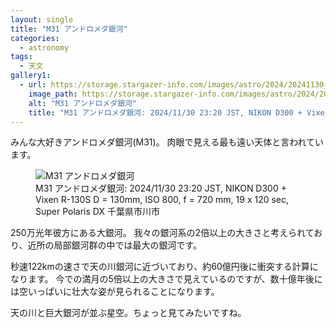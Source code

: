 ```yaml
---
layout: single
title: "M31 アンドロメダ銀河"
categories:
  - astronomy
tags: 
  - 天文
gallery1:
  - url: https://storage.stargazer-info.com/images/astro/2024/20241130_m31.jpg
    image_path: https://storage.stargazer-info.com/images/astro/2024/20241130_m31.jpg
    alt: "M31 アンドロメダ銀河"
    title: "M31 アンドロメダ銀河: 2024/11/30 23:20 JST, NIKON D300 + Vixen R-130S D = 130mm, ISO 800, f = 720 mm, 19 x 120 sec, Super Polaris DX 千葉県市川市"
---
```

みんな大好きアンドロメダ銀河(M31)。
肉眼で見える最も遠い天体と言われています。

<figure>
    <img src="https://storage.stargazer-info.com/images/astro/2024/20241130_m31.jpg"
         alt="M31 アンドロメダ銀河">
    <figcaption>M31 アンドロメダ銀河: 2024/11/30 23:20 JST, NIKON D300 + Vixen R-130S D = 130mm, ISO 800, f = 720 mm, 19 x 120 sec, Super Polaris DX 千葉県市川市</figcaption>
</figure>

250万光年彼方にある大銀河。
我々の銀河系の2倍以上の大きさと考えられており、近所の局部銀河群の中では最大の銀河です。

秒速122kmの速さで天の川銀河に近づいており、約60億円後に衝突する計算になります。
今での満月の5倍以上の大きさで見えているのですが、数十億年後には空いっぱいに壮大な姿が見られることになります。

天の川と巨大銀河が並ぶ星空。ちょっと見てみたいですね。
